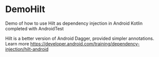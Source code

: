 # DemoHilt
Demo of how to use Hilt as dependency injection in Android Kotlin completed with AndroidTest

Hilt is a better version of Android Dagger, provided simpler annotations. Learn more https://developer.android.com/training/dependency-injection/hilt-android
